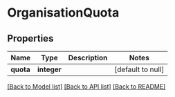 # OrganisationQuota

## Properties
Name | Type | Description | Notes
------------ | ------------- | ------------- | -------------
**quota** | **integer** |  | [default to null]

[[Back to Model list]](../README.md#documentation-for-models) [[Back to API list]](../README.md#documentation-for-api-endpoints) [[Back to README]](../README.md)


